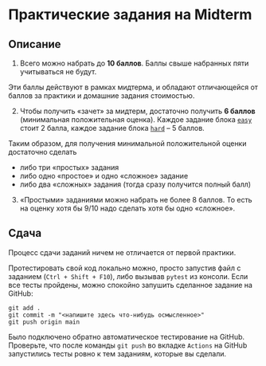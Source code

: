 # Практические задания на Midterm

## Описание

1. Всего можно набрать до **10 баллов**. Баллы свыше набранных пяти учитываться не будут.

Эти баллы действуют в рамках мидтерма, и обладают отличающейся от баллов за практики и домашние задания стоимостью.

2. Чтобы получить &laquo;зачет&raquo; за мидтерм, достаточно получить **6 баллов** (минимальная положительная оценка).
   Каждое задание блока [`easy`](easy) стоит 2 балла, каждое задание блока [`hard`](hard) &ndash; 5 баллов.

Таким образом, для получения минимальной положительной оценки достаточно сделать

- либо три &laquo;простых&raquo; задания
- либо одно &laquo;простое&raquo; и одно &laquo;сложное&raquo; задание
- либо два &laquo;сложных&raquo; задания (тогда сразу получится полный балл)

3. &laquo;Простыми&raquo; заданиями можно набрать не более 8 баллов. То есть на оценку хотя бы 9/10 надо сделать хотя бы
   одно &laquo;сложное&raquo;.

## Сдача

Процесс сдачи заданий ничем не отличается от первой практики.

Протестировать свой код локально можно, просто запустив файл с заданием (`Ctrl + Shift + F10`), либо вызывав `pytest` из
консоли. Если все тесты пройдены, можно спокойно запушить сделанное задание на GitHub:

```shell
git add .
git commit -m "<напишите здесь что-нибудь осмысленное>"
git push origin main
```

Было подключено обратно автоматическое тестирование на GitHub. Проверьте, что после команды `git push` во
вкладке `Actions` на GitHub запустились тесты ровно к тем заданиям, которые вы сделали.